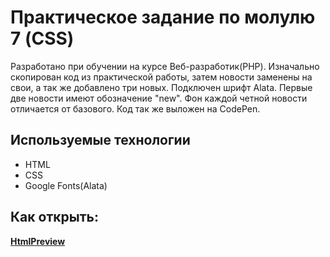 # Практическое задание по молулю 7 (CSS)

Разработано при обучении на курсе Веб-разработик(PHP). Изначально скопирован код из практической работы, затем новости заменены на свои, а так же добавлено три новых. Подключен шрифт Alata. Первые две новости имеют обозначение "new". Фон каждой четной новости отличается от базового. Код так же выложен на CodePen. 

## Используемые технологии

* HTML
* CSS
* Google Fonts(Alata)


## Как открыть:
**[HtmlPreview](http://htmlpreview.github.io/?https://github.com/ShaninIvan/Module-7.-CSS/blob/master/index.html)**